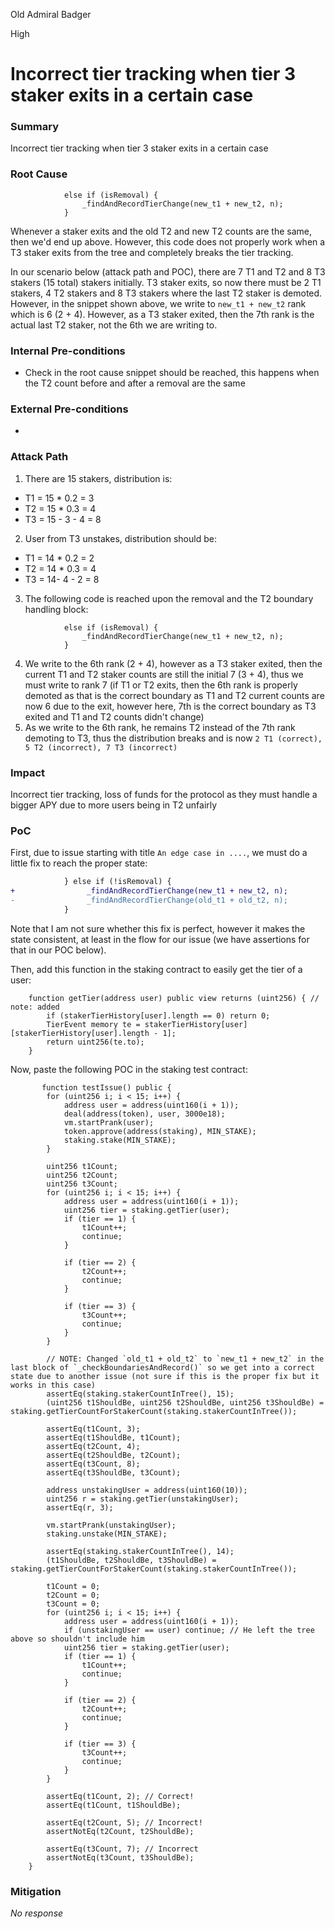 Old Admiral Badger

High

# Incorrect tier tracking when tier 3 staker exits in a certain case

### Summary

Incorrect tier tracking when tier 3 staker exits in a certain case

### Root Cause

```solidity
            else if (isRemoval) {
                _findAndRecordTierChange(new_t1 + new_t2, n);
            }
```
Whenever a staker exits and the old T2 and new T2 counts are the same, then we'd end up above. However, this code does not properly work when a T3 staker exits from the tree and completely breaks the tier tracking.

In our scenario below (attack path and POC), there are 7 T1 and T2 and 8 T3 stakers (15 total) stakers initially. T3 staker exits, so now there must be 2 T1 stakers, 4 T2 stakers and 8 T3 stakers where the last T2 staker is demoted. However, in the snippet shown above, we write to `new_t1 + new_t2` rank which is 6 (2 + 4). However, as a T3 staker exited, then the 7th rank is the actual last T2 staker, not the 6th we are writing to.

### Internal Pre-conditions

- Check in the root cause snippet should be reached, this happens when the T2 count before and after a removal are the same

### External Pre-conditions

-

### Attack Path

1. There are 15 stakers, distribution is:
- T1 = 15 * 0.2 = 3
- T2 = 15 * 0.3 = 4
- T3 = 15 - 3 - 4 = 8
2. User from T3 unstakes, distribution should be:
- T1 = 14 * 0.2 = 2
- T2 = 14 * 0.3 = 4
- T3 = 14- 4 - 2 = 8
3. The following code is reached upon the removal and the T2 boundary handling block:
```solidity
            else if (isRemoval) {
                _findAndRecordTierChange(new_t1 + new_t2, n);
            }
```
4. We write to the 6th rank (2 + 4), however as a T3 staker exited, then the current T1 and T2 staker counts are still the initial 7 (3 + 4), thus we must write to rank 7 (if T1 or T2 exits, then the 6th rank is properly demoted as that is the correct boundary as T1 and T2 current counts are now 6 due to the exit, however here, 7th is the correct boundary as T3 exited and T1 and T2 counts didn't change)
5. As we write to the 6th rank, he remains T2 instead of the 7th rank demoting to T3, thus the distribution breaks and is now `2 T1 (correct), 5 T2 (incorrect), 7 T3 (incorrect)`

### Impact

Incorrect tier tracking, loss of funds for the protocol as they must handle a bigger APY due to more users being in T2 unfairly

### PoC

First, due to issue starting with title `An edge case in ....`, we must do a little fix to reach the proper state:
```diff
            } else if (!isRemoval) {
+                _findAndRecordTierChange(new_t1 + new_t2, n);
-                _findAndRecordTierChange(old_t1 + old_t2, n);
            }
```
Note that I am not sure whether this fix is perfect, however it makes the state consistent, at least in the flow for our issue (we have assertions for that in our POC below).

Then, add this function in the staking contract to easily get the tier of a user:
```solidity
    function getTier(address user) public view returns (uint256) { // note: added
        if (stakerTierHistory[user].length == 0) return 0;
        TierEvent memory te = stakerTierHistory[user][stakerTierHistory[user].length - 1];
        return uint256(te.to);
    }
```

Now, paste the following POC in the staking test contract:
```solidity
       function testIssue() public {
        for (uint256 i; i < 15; i++) {
            address user = address(uint160(i + 1));
            deal(address(token), user, 3000e18);
            vm.startPrank(user);
            token.approve(address(staking), MIN_STAKE);
            staking.stake(MIN_STAKE);
        }

        uint256 t1Count;
        uint256 t2Count;
        uint256 t3Count;
        for (uint256 i; i < 15; i++) {
            address user = address(uint160(i + 1));
            uint256 tier = staking.getTier(user);
            if (tier == 1) {
                t1Count++;
                continue;
            }

            if (tier == 2) {
                t2Count++;
                continue;
            }

            if (tier == 3) {
                t3Count++;
                continue;
            }
        }

        // NOTE: Changed `old_t1 + old_t2` to `new_t1 + new_t2` in the last block of `_checkBoundariesAndRecord()` so we get into a correct state due to another issue (not sure if this is the proper fix but it works in this case)
        assertEq(staking.stakerCountInTree(), 15);
        (uint256 t1ShouldBe, uint256 t2ShouldBe, uint256 t3ShouldBe) = staking.getTierCountForStakerCount(staking.stakerCountInTree());

        assertEq(t1Count, 3);
        assertEq(t1ShouldBe, t1Count);
        assertEq(t2Count, 4);
        assertEq(t2ShouldBe, t2Count);
        assertEq(t3Count, 8);
        assertEq(t3ShouldBe, t3Count);

        address unstakingUser = address(uint160(10));
        uint256 r = staking.getTier(unstakingUser);
        assertEq(r, 3);

        vm.startPrank(unstakingUser);
        staking.unstake(MIN_STAKE);

        assertEq(staking.stakerCountInTree(), 14);
        (t1ShouldBe, t2ShouldBe, t3ShouldBe) = staking.getTierCountForStakerCount(staking.stakerCountInTree());

        t1Count = 0;
        t2Count = 0;
        t3Count = 0;
        for (uint256 i; i < 15; i++) {
            address user = address(uint160(i + 1));
            if (unstakingUser == user) continue; // He left the tree above so shouldn't include him
            uint256 tier = staking.getTier(user);
            if (tier == 1) {
                t1Count++;
                continue;
            }

            if (tier == 2) {
                t2Count++;
                continue;
            }

            if (tier == 3) {
                t3Count++;
                continue;
            }
        }

        assertEq(t1Count, 2); // Correct!
        assertEq(t1Count, t1ShouldBe);

        assertEq(t2Count, 5); // Incorrect!
        assertNotEq(t2Count, t2ShouldBe);

        assertEq(t3Count, 7); // Incorrect
        assertNotEq(t3Count, t3ShouldBe);
    }
```

### Mitigation

_No response_